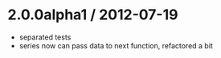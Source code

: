 
2.0.0alpha1 / 2012-07-19 
==================

  * separated tests
  * series now can pass data to next function, refactored a bit
